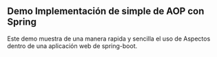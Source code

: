 ## Demo Implementación de simple de AOP con Spring 

Este demo muestra de una manera rapida y sencilla el uso de Aspectos dentro de una aplicación web de spring-boot.


